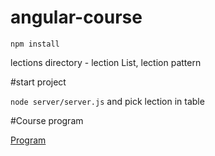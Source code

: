# angular-course

`npm install`


lections directory - lection List, lection pattern

#start project

`node server/server.js` and pick lection in table

#Course program

[Program](https://drive.google.com/open?id=1TzhHHcLUS7cv0pgH5AoSBULbeg_g-ntQIlMLco_8ASU)
